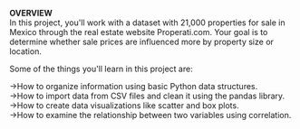 <p><b>OVERVIEW</b><br>
In this project, you'll work with a dataset with 21,000 properties for sale in Mexico through the real estate website Properati.com. Your goal is to determine whether sale prices are influenced more by property size or location.
<p>
Some of the things you'll learn in this project are:<br>

->How to organize information using basic Python data structures.<br>
->How to import data from CSV files and clean it using the pandas library.<br>
->How to create data visualizations like scatter and box plots.<br>
->How to examine the relationship between two variables using correlation.<br>
